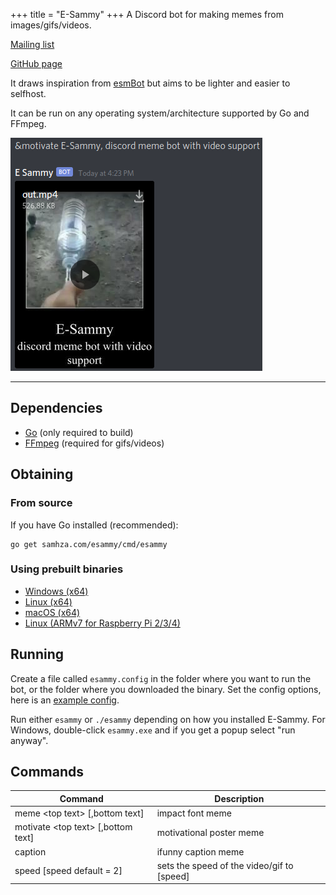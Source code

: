 +++
title = "E-Sammy"
+++
A Discord bot for making memes from images/gifs/videos.

[Mailing list](mailto:~samhza/public-inbox@lists.sr.ht)

[GitHub page](https://github.com/samhza/esammy)

It draws inspiration from [esmBot](https://projectlounge.pw/esmBot/) but aims to be lighter and easier to selfhost.

It can be run on any operating system/architecture supported by Go and FFmpeg.

![screenshot](img/screenshot.png)

---

## Dependencies

- [Go](https://golang.org/doc/install) (only required to build)
- [FFmpeg](https://ffmpeg.org/) (required for gifs/videos)

## Obtaining
### From source
If you have Go installed (recommended):
```
go get samhza.com/esammy/cmd/esammy
```
### Using prebuilt binaries
- [Windows (x64)](https://samhza.com/pub/esammy/windows/esammy.exe)
- [Linux (x64)](https://samhza.com/pub/esammy/linux/esammy)
- [macOS (x64)](https://samhza.com/pub/esammy/darwin/esammy)
- [Linux (ARMv7 for Raspberry Pi 2/3/4)](https://samhza.com/pub/esammy/armv7/esammy)

## Running
Create a file called `esammy.config` in the folder where you want to run the bot, or the folder where you downloaded the binary. Set the config options, here is an [example config](https://git.sr.ht/~samhza/esammy/blob/master/esammy.config.example).

Run either `esammy` or `./esammy` depending on how you installed E-Sammy. For Windows, double-click `esammy.exe` and if you get a popup select "run anyway".

## Commands
| **Command**                         | **Description**                            |
|-------------------------------------|--------------------------------------------|
| meme \<top text> [,bottom text]     | impact font meme                           |
| motivate \<top text> [,bottom text] | motivational poster meme                   |
| caption <text>                      | ifunny caption meme                        |
| speed [speed default = 2]           | sets the speed of the video/gif to [speed] |
